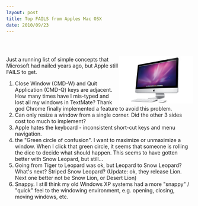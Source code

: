 ```yaml
---
layout: post
title: Top FAILS from Apples Mac OSX
date: 2010/09/23
---
```


### &nbsp;
<div style="float:right"><img src="/images/imac.png" width="200"></img></div>

Just a running list of simple concepts that Microsoft had nailed years ago, but Apple still FAILS to get.

1. Close Window (CMD-W) and Quit Application (CMD-Q) keys are adjacent. How many times have I mis-typed and lost all my windows in TextMate? Thank god Chrome finally implemented a feature to avoid this problem.
2. Can only resize a window from a single corner. Did the other 3 sides cost too much to implement?
3. Apple hates the keyboard - inconsistent short-cut keys and menu navigation.
4. the "Green circle of confusion". I want to maximize or unmaximize a window. When I click that green circle, it seems that someone is rolling the dice to decide what should happen. This seems to have gotten better with Snow Leopard, but still...
5. Going from Tiger to Leopard was ok, but Leopard to Snow Leopard? What's next? Striped Snow Leopard? (Update: ok, they release Lion. Next one better not be Snow Lion, or Desert Lion)
6. Snappy. I still think my old Windows XP systems had a more "snappy" / "quick" feel to the windowing environment, e.g. opening, closing, moving windows, etc.

